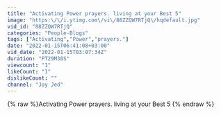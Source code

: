 ```yaml
---
title: "Activating Power prayers. living at your Best 5"
image: "https:\/\/i.ytimg.com\/vi\/88ZZQW7RTjQ\/hqdefault.jpg"
vid_id: "88ZZQW7RTjQ"
categories: "People-Blogs"
tags: ["Activating","Power","prayers."]
date: "2022-01-15T06:41:08+03:00"
vid_date: "2022-01-15T03:07:34Z"
duration: "PT29M30S"
viewcount: "1"
likeCount: "1"
dislikeCount: ""
channel: "Joy Jed"
---
```

{% raw %}Activating Power prayers. living at your Best 5 {% endraw %}
